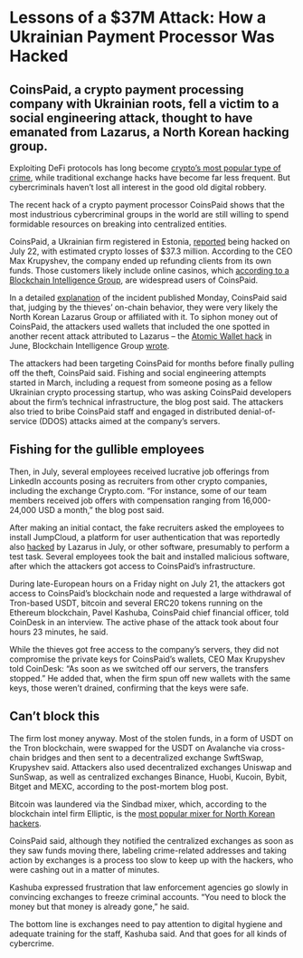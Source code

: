 # Lessons of a $37M Attack: How a Ukrainian Payment Processor Was Hacked  
  
## CoinsPaid, a crypto payment processing company with Ukrainian roots, fell a victim to a social engineering attack, thought to have emanated from Lazarus, a North Korean hacking group.  
  
Exploiting DeFi protocols has long become  [crypto’s most popular type of crime](https://www.coindesk.com/business/2022/07/27/defi-has-become-crypto-crimes-main-arena-crystal-blockchain-says/), while traditional exchange hacks have become far less frequent. But cybercriminals haven’t lost all interest in the good old digital robbery.  
  
The recent hack of a crypto payment processor CoinsPaid shows that the most industrious cybercriminal groups in the world are still willing to spend formidable resources on breaking into centralized entities.  
  
CoinsPaid, a Ukrainian firm registered in Estonia,  [reported](https://coinspaid.com/tpost/0zx28tmj51-press-release)  being hacked on July 22, with estimated crypto losses of $37.3 million. According to the CEO Max Krupyshev, the company ended up refunding clients from its own funds. Those customers likely include online casinos, which  [according to a Blockchain Intelligence Group](https://blockchaingroup.io/coinspaid-likely-new-victim-in-a-series-of-hacks-by-the-lazarus-group/?utm_campaign=Blogs&utm_content=258255679&utm_medium=social&utm_source=twitter&hss_channel=tw-3146954264), are widespread users of CoinsPaid.  
  
In a detailed  [explanation](https://coinspaid.com/tpost/k4r6jt90p1-the-coinspaid-hack-explained)  of the incident published Monday, CoinsPaid said that, judging by the thieves’ on-chain behavior, they were very likely the North Korean Lazarus Group or affiliated with it. To siphon money out of CoinsPaid, the attackers used wallets that included the one spotted in another recent attack attributed to Lazarus – the  [Atomic Wallet hack](https://www.coindesk.com/tech/2023/06/05/atomic-wallet-users-hacked-for-35m-worth-of-bitcoin-ether-tether-and-other-tokens/)  in June, Blockchain Intelligence Group  [wrote](https://blockchaingroup.io/coinspaid-likely-new-victim-in-a-series-of-hacks-by-the-lazarus-group/?utm_campaign=Blogs&utm_content=258255679&utm_medium=social&utm_source=twitter&hss_channel=tw-3146954264).  
  
The attackers had been targeting CoinsPaid for months before finally pulling off the theft, CoinsPaid said. Fishing and social engineering attempts started in March, including a request from someone posing as a fellow Ukrainian crypto processing startup, who was asking CoinsPaid developers about the firm’s technical infrastructure, the blog post said. The attackers also tried to bribe CoinsPaid staff and engaged in distributed denial-of-service (DDOS) attacks aimed at the company’s servers.  
  
## Fishing for the gullible employees  
  
Then, in July, several employees received lucrative job offerings from LinkedIn accounts posing as recruiters from other crypto companies, including the exchange Crypto.com. “For instance, some of our team members received job offers with compensation ranging from 16,000-24,000 USD a month,” the blog post said.  
  
After making an initial contact, the fake recruiters asked the employees to install JumpCloud, a platform for user authentication that was reportedly also  [hacked](https://techcrunch.com/2023/07/20/north-korea-backed-hackers-breached-jumpcloud-to-target-cryptocurrency-clients/)  by Lazarus in July, or other software, presumably to perform a test task. Several employees took the bait and installed malicious software, after which the attackers got access to CoinsPaid’s infrastructure.  
  
During late-European hours on a Friday night on July 21, the attackers got access to CoinsPaid’s blockchain node and requested a large withdrawal of Tron-based USDT, bitcoin and several ERC20 tokens running on the Ethereum blockchain, Pavel Kashuba, CoinsPaid chief financial officer, told CoinDesk in an interview. The active phase of the attack took about four hours 23 minutes, he said.  
  
While the thieves got free access to the company’s servers, they did not compromise the private keys for CoinsPaid’s wallets, CEO Max Krupyshev told CoinDesk: “As soon as we switched off our servers, the transfers stopped.” He added that, when the firm spun off new wallets with the same keys, those weren’t drained, confirming that the keys were safe.  
  
## Can’t block this  
  
The firm lost money anyway. Most of the stolen funds, in a form of USDT on the Tron blockchain, were swapped for the USDT on Avalanche via cross-chain bridges and then sent to a decentralized exchange SwftSwap, Krupyshev said. Attackers also used decentralized exchanges Uniswap and SunSwap, as well as centralized exchanges Binance, Huobi, Kucoin, Bybit, Bitget and MEXC, according to the post-mortem blog post.  
  
Bitcoin was laundered via the Sindbad mixer, which, according to the blockchain intel firm Elliptic, is the  [most popular mixer for North Korean hackers](https://www.coindesk.com/business/2023/02/13/sanctioned-mixer-blender-re-launched-as-sinbad-elliptic-says/).  
  
CoinsPaid said, although they notified the centralized exchanges as soon as they saw funds moving there, labeling crime-related addresses and taking action by exchanges is a process too slow to keep up with the hackers, who were cashing out in a matter of minutes.  
  
Kashuba expressed frustration that law enforcement agencies go slowly in convincing exchanges to freeze criminal accounts. “You need to block the money but that money is already gone,” he said.  
  
The bottom line is exchanges need to pay attention to digital hygiene and adequate training for the staff, Kashuba said. And that goes for all kinds of cybercrime.
